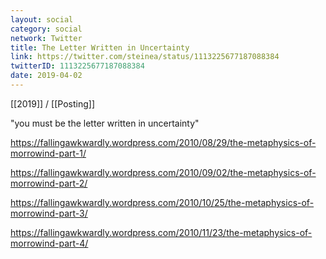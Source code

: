 ```yaml
---
layout: social
category: social
network: Twitter
title: The Letter Written in Uncertainty
link: https://twitter.com/steinea/status/1113225677187088384
twitterID: 1113225677187088384
date: 2019-04-02
---
```


[[2019]] / [[Posting]]

"you must be the letter written in uncertainty"

<https://fallingawkwardly.wordpress.com/2010/08/29/the-metaphysics-of-morrowind-part-1/>

<https://fallingawkwardly.wordpress.com/2010/09/02/the-metaphysics-of-morrowind-part-2/>

<https://fallingawkwardly.wordpress.com/2010/10/25/the-metaphysics-of-morrowind-part-3/>

<https://fallingawkwardly.wordpress.com/2010/11/23/the-metaphysics-of-morrowind-part-4/>
